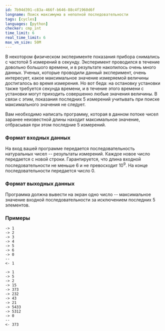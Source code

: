```yaml
---
id: 7b94d391-c83a-466f-b646-88c4f1960d6f
longname: Поиск максимума в неполной последовательности
tags: [cycles]
languages: [python]
checker: cmp_int
time_limit: 6
real_time_limit: 6
max_vm_size: 50M
---
```


В некотором физическом эксперименте показания прибора снимались с частотой 5 измерений в секунду. Эксперимент проводился в течение довольно большого времени, и в результате накопилось очень много данных. Ученых, которые проводили данный эксперимент, очень интересует, какое максимальное значение измеряемой величины достигалось во время измерения. Но вот беда: на остановку установки также требуется секунда времени, и в течение этого времени с установки могут приходить совершенно любые значения величины. В связи с этим, показания последних 5 измерений учитывать при поиске максимального значения не следует.

Вам необходимо написать программу, которая в данном потоке чисел заранее неизвестной длины находит максимальное значение, отбрасывая при этом последние 5 измерений.

### Формат входных данных

На вход вашей программе передается последовательность натуральных чисел -- результаты измерений. Каждое новое число передается с новой строки. 
Гарантируется, что длина входной последовательности не меньше 6 и не превосходит 10<sup>9</sup>.
На конце последовательности передается число 0.

### Формат выходных данных

Программа должна вывести на экран одно число -- максимальное значение входной последовательности за исключением последних 5 элементов.

### Примеры

```
-> 1
-> 2
-> 3
-> 4
-> 5
-> 6
-> 0
--
<- 1
```

```
-> 1
-> 5
-> 2
-> 15
-> 373
-> 232
-> 43
-> 21
-> 5433
-> 5312
-> 0
--
<- 373
```
